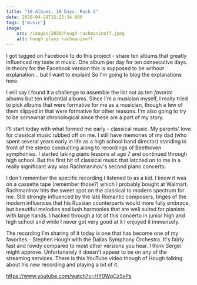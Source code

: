 ```yaml
---
title: "10 Albums, 10 Days: Rach 2"
date: 2020-04-29T15:25:34.000
tags: ['music']
image:
    src: /images/2020/hough-rachmaninoff.jpeg
    alt: hough plays rachmaninoff
---
```


I got tagged on Facebook to do this project - share ten albums that greatly influenced my taste in music. One album per day for ten consecutive days. In theory for the Facebook version this is supposed to be without explanation... but I want to explain! So I'm going to blog the explanations here.

I will say I found it a challenge to assemble the list not as ten _favorite_ albums but ten influential albums. Since I'm a musician myself, I really tried to pick albums that were formative for me as a musician, though a few of them slipped in that were formative for other reasons. I'm also going to try to be somewhat chronological since these are a part of my story.

I'll start today with what formed me early - classical music. My parents' love for classical music rubbed off on me. I still have memories of my dad (who spent several years early in life as a high school band director) standing in front of the stereo conducting along to recordings of Beethoven symphonies. I started taking piano lessons at age 7 and continued through high school. But the first bit of classical music that latched on to me in a really significant way was Rachmaninov's second piano concerto.

I don't remember the specific recording I listened to as a kid. I know it was on a cassette tape (remember those?) which I probably bought at Walmart. Rachmaninov hits the sweet spot on the classical to modern spectrum for me. Still strongly influenced by the late Romantic composers, tinges of the modern influences that his Russian counterparts would more fully embrace, but beautiful melodies and lush harmonies that are well suited for pianists with large hands. I hacked through a lot of this concerto in junior high and high school and while I never got very good at it I enjoyed it immensely.

The recording I'm sharing of it today is one that has become one of my favorites - Stephen Hough with the Dallas Symphony Orchestra. It's fairly fast and rowdy compared to most other versions you hear. I think Sergei might approve. Unfortunately it doesn't appear to be on any of the streaming services. There is this YouTube video though of Hough talking about his new recording and playing a bit of it.

https://www.youtube.com/watch?v=HY0WgCz5xPs

